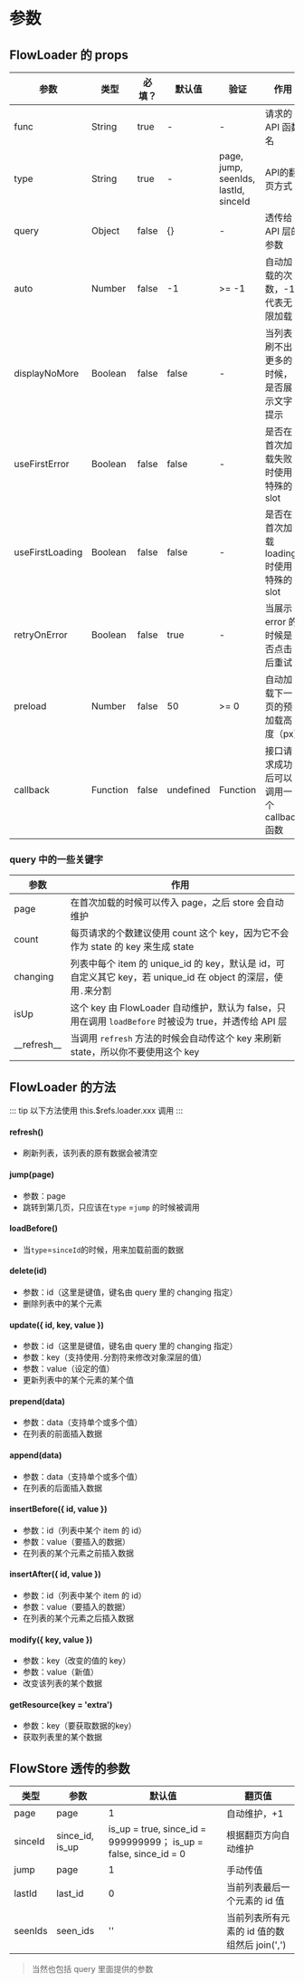 # 参数

## FlowLoader 的 props
| 参数 | 类型 | 必填？ | 默认值 | 验证 | 作用 |
| --- | --- | --- | --- | --- | --- |
| func | String | true | - | - | 请求的 API 函数名 |
| type | String | true | - | page, jump, seenIds, lastId, sinceId | API的翻页方式 |
| query | Object | false | {} | - | 透传给 API 层的参数 |
| auto | Number | false | -1 | >= -1 | 自动加载的次数，-1 代表无限加载 |
| displayNoMore | Boolean | false | false | - | 当列表刷不出更多的时候，是否展示文字提示 |
| useFirstError | Boolean | false | false | - | 是否在首次加载失败时使用特殊的 slot |
| useFirstLoading | Boolean | false | false | - | 是否在首次加载loading时使用特殊的 slot |
| retryOnError | Boolean | false | true | - | 当展示 error 的时候是否点击后重试 |
| preload | Number | false | 50 | >= 0 | 自动加载下一页的预加载高度（px） |
| callback | Function | false | undefined | Function | 接口请求成功后可以调用一个 callback 函数 |

### query 中的一些关键字
| 参数 | 作用 |
| --- | --- |
| page | 在首次加载的时候可以传入 page，之后 store 会自动维护 |
| count | 每页请求的个数建议使用 count 这个 key，因为它不会作为 state 的 key 来生成 state | 
| changing | 列表中每个 item 的 unique_id 的 key，默认是 id，可自定义其它 key，若 unique_id 在 object 的深层，使用`.`来分割 |
| isUp | 这个 key 由 FlowLoader 自动维护，默认为 false，只用在调用 `loadBefore` 时被设为 true，并透传给 API 层 |
| \_\_refresh\_\_ | 当调用 `refresh` 方法的时候会自动传这个 key 来刷新 state，所以你不要使用这个 key |

## FlowLoader 的方法

::: tip
以下方法使用 this.$refs.loader.xxx 调用
:::

#### refresh()
- 刷新列表，该列表的原有数据会被清空

#### jump(page)
- 参数：page
- 跳转到第几页，只应该在`type` =`jump` 的时候被调用

#### loadBefore()
- 当`type`=`sinceId`的时候，用来加载前面的数据

#### delete(id)
- 参数：id（这里是键值，键名由 query 里的 changing 指定）
- 删除列表中的某个元素

#### update({ id, key, value })
- 参数：id（这里是键值，键名由 query 里的 changing 指定）
- 参数：key（支持使用`.`分割符来修改对象深层的值）
- 参数：value（设定的值）
- 更新列表中的某个元素的某个值

#### prepend(data)
- 参数：data（支持单个或多个值）
- 在列表的前面插入数据

#### append(data)
- 参数：data（支持单个或多个值）
- 在列表的后面插入数据

#### insertBefore({ id, value })
- 参数：id（列表中某个 item 的 id）
- 参数：value（要插入的数据）
- 在列表的某个元素之前插入数据

#### insertAfter({ id, value })
- 参数：id（列表中某个 item 的 id）
- 参数：value（要插入的数据）
- 在列表的某个元素之后插入数据

#### modify({ key, value })
- 参数：key（改变的值的 key）
- 参数：value（新值）
- 改变该列表的某个数据

#### getResource(key = 'extra')
- 参数：key（要获取数据的key）
- 获取列表里的某个数据

## FlowStore 透传的参数
| 类型 | 参数 | 默认值 | 翻页值 |
| --- | --- | --- | --- |
| page | page | 1 | 自动维护，+1 |
| sinceId | since_id, is_up | is_up = true, since_id = 999999999； is_up = false, since_id = 0 | 根据翻页方向自动维护 |
| jump | page | 1 | 手动传值 |
| lastId | last_id | 0 | 当前列表最后一个元素的 id 值 |
| seenIds | seen_ids | '' | 当前列表所有元素的 id 值的数组然后 join(',') |

> 当然也包括 query 里面提供的参数
